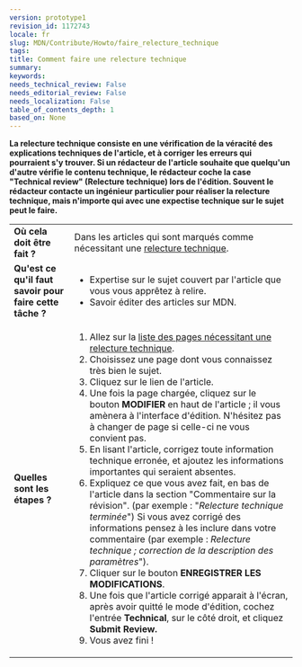 ```yaml
---
version: prototype1
revision_id: 1172743
locale: fr
slug: MDN/Contribute/Howto/faire_relecture_technique
tags: 
title: Comment faire une relecture technique
summary: 
keywords: 
needs_technical_review: False
needs_editorial_review: False
needs_localization: False
table_of_contents_depth: 1
based_on: None
---
```

<p class="summary"><strong>La relecture technique consiste en une vérification de la véracité des explications techniques de l'article, et à corriger les erreurs qui pourraient s'y trouver. Si un rédacteur de l'article souhaite que quelqu'un d'autre vérifie le contenu technique, le rédacteur coche la </strong><strong>case "Technical review" (Relecture technique) lors de l'édition. Souvent le rédacteur contacte un ingénieur particulier pour réaliser la relecture technique, mais n'importe qui avec une expectise technique sur le sujet peut le faire.</strong></p>

<table class="fullwidth-table">
 <tbody>
  <tr>
   <td><strong>Où cela doit être fait ?</strong></td>
   <td>Dans les articles qui sont marqués comme nécessitant une <a href="/fr/docs/needs-review/technical">relecture technique</a>.</td>
  </tr>
  <tr>
   <td><strong>Qu'est ce qu'il faut savoir pour faire cette tâche ?</strong></td>
   <td>
    <ul>
     <li>Expertise sur le sujet couvert par&nbsp;l'article que vous vous apprêtez à relire.</li>
     <li>Savoir éditer des articles sur MDN.</li>
    </ul>
   </td>
  </tr>
  <tr>
   <td><strong>Quelles sont les étapes ?</strong></td>
   <td>
    <ol>
     <li>Allez sur la <a href="/fr/docs/needs-review/technical">liste des pages nécessitant une relecture technique</a>.</li>
     <li>Choisissez une page dont vous connaissez très bien le sujet.</li>
     <li>Cliquez sur le lien de l'article.</li>
     <li>Une fois la page chargée, cliquez sur le bouton <strong>MODIFIER</strong> en haut de l'article ; il vous amènera à l'interface d'édition. N'hésitez pas à changer de page si celle-ci ne vous convient pas.</li>
     <li>En lisant l'article, corrigez toute information technique erronée, et ajoutez les informations importantes qui seraient absentes.</li>
     <li>Expliquez ce que vous avez fait, en bas de l'article dans la section "Commentaire sur la révision". (par exemple : "<em>Relecture technique terminée</em>") Si vous avez corrigé&nbsp;des informations pensez&nbsp;à les inclure dans votre commentaire&nbsp;(par exemple : <em>Relecture technique ; correction de la description des paramètres</em>").</li>
     <li>Cliquer sur le bouton <strong>ENREGISTRER LES MODIFICATIONS</strong>.</li>
     <li>Une fois que l'article corrigé apparait à l'écran, après avoir quitté le mode d'édition, cochez l'entrée <strong>Technical</strong>, sur le côté droit, et cliquez <strong>Submit Review.</strong></li>
     <li>Vous avez fini !</li>
    </ol>
   </td>
  </tr>
 </tbody>
</table>

<p>&nbsp;</p>

